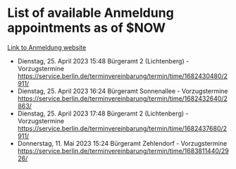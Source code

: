 # List of available Anmeldung appointments as of $NOW
[Link to Anmeldung website](https://service.berlin.de/terminvereinbarung/termin/tag.php?termin=1&anliegen[]=120686&dienstleisterlist=122210,122217,327316,122219,327312,122227,327314,122231,327346,122243,327348,122254,122252,329742,122260,329745,122262,329748,122271,327278,122273,327274,122277,327276,330436,122280,327294,122282,327290,122284,327292,122291,327270,122285,327266,122286,327264,122296,327268,150230,329760,122297,327286,122294,327284,122312,329763,122314,329775,122304,327330,122311,327334,122309,327332,317869,122281,327352,122279,329772,122283,122276,327324,122274,327326,122267,329766,122246,327318,122251,327320,122257,327322,122208,327298,122226,327300&herkunft=http%3A%2F%2Fservice.berlin.de%2Fdienstleistung%2F120686%2F)
- Dienstag, 25. April 2023 15:48 Bürgeramt 2 (Lichtenberg) - Vorzugstermine https://service.berlin.de/terminvereinbarung/termin/time/1682430480/2911/
- Dienstag, 25. April 2023 16:24 Bürgeramt Sonnenallee - Vorzugstermine https://service.berlin.de/terminvereinbarung/termin/time/1682432640/2863/
- Dienstag, 25. April 2023 17:48 Bürgeramt 2 (Lichtenberg) - Vorzugstermine https://service.berlin.de/terminvereinbarung/termin/time/1682437680/2911/
- Donnerstag, 11. Mai 2023 15:24 Bürgeramt Zehlendorf - Vorzugstermine https://service.berlin.de/terminvereinbarung/termin/time/1683811440/2926/
